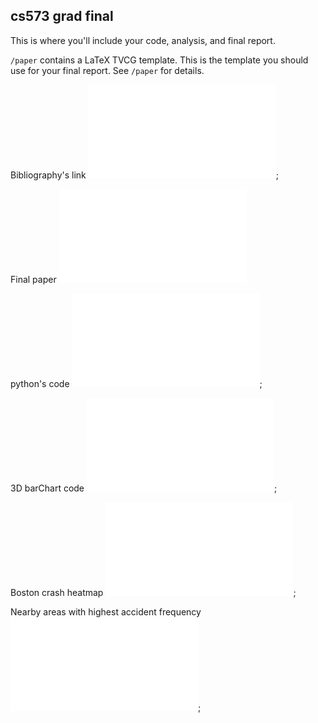 cs573 grad final
---

This is where you'll include your code, analysis, and final report.

`/paper` contains a LaTeX TVCG template. This is the template you should use for your final report. See `/paper` for details.

Bibliography's link
![bibliography](final_Annotated%20Bibliography.pdf);

Final paper
![paper](final_paper.pdf)

python's code
![pythoncode](PythonProject/main.py);

3D barChart code
![img1](PythonProject/render.html);

Boston crash heatmap
![heatmap](PythonProject/map2.html);

Nearby areas with highest accident frequency
![scatterplot](PythonProject/map3.html);


